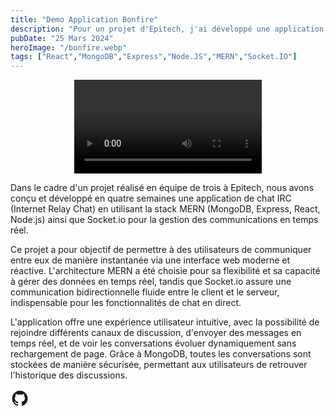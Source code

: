 ```yaml
---
title: "Demo Application Bonfire"
description: "Pour un projet d'Epitech, j'ai développé une application de chat instantanée avec la stack MERN ainsi que socket.io, le développement a été réalisé en l'espace de quatre semaines."
pubDate: "25 Mars 2024"
heroImage: "/bonfire.webp"
tags: ["React","MongoDB","Express","Node.JS","MERN","Socket.IO"]
---
```




<div style=" display: flex; justify-content: center; align-items: center;">
    <video controls>
        <source src="/videoBonfire.mp4" type="video/mp4"/>
    </video>
</div>

Dans le cadre d'un projet réalisé en équipe de trois à Epitech, nous avons conçu et développé en quatre semaines une application de chat IRC (Internet Relay Chat) en utilisant la stack MERN (MongoDB, Express, React, Node.js) ainsi que Socket.io pour la gestion des communications en temps réel.

Ce projet a pour objectif de permettre à des utilisateurs de communiquer entre eux de manière instantanée via une interface web moderne et réactive. L'architecture MERN a été choisie pour sa flexibilité et sa capacité à gérer des données en temps réel, tandis que Socket.io assure une communication bidirectionnelle fluide entre le client et le serveur, indispensable pour les fonctionnalités de chat en direct.

L'application offre une expérience utilisateur intuitive, avec la possibilité de rejoindre différents canaux de discussion, d'envoyer des messages en temps réel, et de voir les conversations évoluer dynamiquement sans rechargement de page. Grâce à MongoDB, toutes les conversations sont stockées de manière sécurisée, permettant aux utilisateurs de retrouver l'historique des discussions.

<div class="social-icons px-4 pb-5 pt-1 flex self-center justify-center sticky bottom-0 bg-base-200">
    <a href="https://github.com/TristanMey/Bonefire-IRC-MERN" target="_blank" class="mx-3" aria-label="Github" title="Github" style="margin-top:20px">
        <svg
            xmlns="http://www.w3.org/2000/svg"
            width="30"
            height="30"
            viewBox="0 0 24 24"
            style="fill: currentColor;transform: ;msFilter:;"
            ><path
                fill-rule="evenodd"
                clip-rule="evenodd"
                d="M12.026 2c-5.509 0-9.974 4.465-9.974 9.974 0 4.406 2.857 8.145 6.821 9.465.499.09.679-.217.679-.481 0-.237-.008-.865-.011-1.696-2.775.602-3.361-1.338-3.361-1.338-.452-1.152-1.107-1.459-1.107-1.459-.905-.619.069-.605.069-.605 1.002.07 1.527 1.028 1.527 1.028.89 1.524 2.336 1.084 2.902.829.091-.645.351-1.085.635-1.334-2.214-.251-4.542-1.107-4.542-4.93 0-1.087.389-1.979 1.024-2.675-.101-.253-.446-1.268.099-2.64 0 0 .837-.269 2.742 1.021a9.582 9.582 0 0 1 2.496-.336 9.554 9.554 0 0 1 2.496.336c1.906-1.291 2.742-1.021 2.742-1.021.545 1.372.203 2.387.099 2.64.64.696 1.024 1.587 1.024 2.675 0 3.833-2.33 4.675-4.552 4.922.355.308.675.916.675 1.846 0 1.334-.012 2.41-.012 2.737 0 .267.178.577.687.479C19.146 20.115 22 16.379 22 11.974 22 6.465 17.535 2 12.026 2z"
            ></path>

